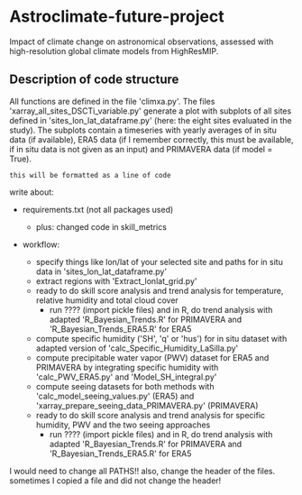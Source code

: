 # Astroclimate-future-project
Impact of climate change on astronomical observations, assessed with high-resolution global climate models from HighResMIP. 

## Description of code structure
All functions are defined in the file 'climxa.py'. The files 'xarray_all_sites_DSCTi_variable.py' generate a plot with subplots of all sites defined in 'sites_lon_lat_dataframe.py' (here: the eight sites evaluated in the study). The subplots contain a timeseries with yearly averages of in situ data (if available), ERA5 data (if I remember correctly, this must be available, if in situ data is not given as an input) and PRIMAVERA data (if model = True). 

`this will be formatted as a line of code`

write about:
- requirements.txt (not all packages used)
  - plus: changed code in skill_metrics
  
- workflow: 
  - specify things like lon/lat of your selected site and paths for in situ data in 'sites_lon_lat_dataframe.py'
  - extract regions with 'Extract_lonlat_grid.py'
  - ready to do skill score analysis and trend analysis for temperature, relative humidity and total cloud cover
    - run ???? (import pickle files) and in R, do trend analysis with adapted 'R_Bayesian_Trends.R' for PRIMAVERA and 'R_Bayesian_Trends_ERA5.R' for ERA5
  - compute specific humidity ('SH', 'q' or 'hus') for in situ dataset with adapted version of 'calc_Specific_Humidity_LaSilla.py'
  - compute precipitable water vapor (PWV) dataset for ERA5 and PRIMAVERA by integrating specific humidity with 'calc_PWV_ERA5.py' and 'Model_SH_integral.py'
  - compute seeing datasets for both methods with 'calc_model_seeing_values.py' (ERA5) and 'xarray_prepare_seeing_data_PRIMAVERA.py' (PRIMAVERA)
  - ready to do skill score analysis and trend analysis for specific humidity, PWV and the two seeing approaches
    - run ???? (import pickle files) and in R, do trend analysis with adapted 'R_Bayesian_Trends.R' for PRIMAVERA and 'R_Bayesian_Trends_ERA5.R' for ERA5


I would need to change all  PATHS!!
also, change the header of the files. sometimes I copied a file and did not change the header!
